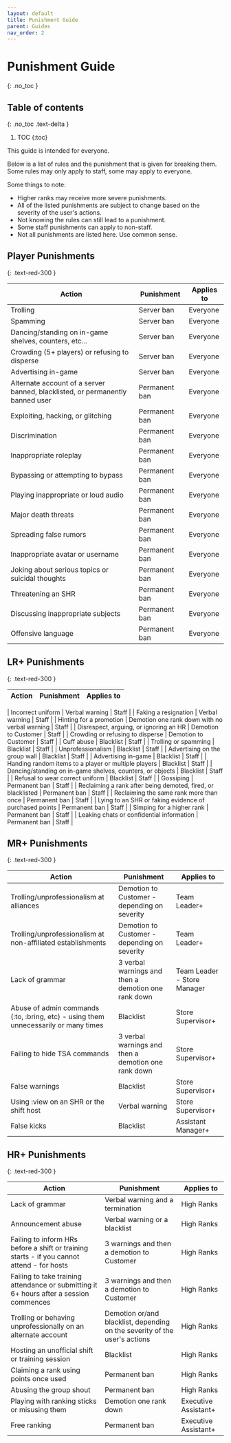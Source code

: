 ```yaml
---
layout: default
title: Punishment Guide
parent: Guides
nav_order: 2
---
```

# Punishment Guide
{: .no_toc }

## Table of contents
{: .no_toc .text-delta }

1. TOC
{:toc}

This guide is intended for everyone.

Below is a list of rules and the punishment that is given for breaking them. Some rules may only apply to staff, some may apply to everyone.

Some things to note:
- Higher ranks may receive more severe punishments.
- All of the listed punishments are subject to change based on the severity of the user's actions.
- Not knowing the rules can still lead to a punishment.
- Some staff punishments can apply to non-staff.
- Not all punishments are listed here. Use common sense.

## Player Punishments
{: .text-red-300 } 

| Action | Punishment | Applies to |
| ------ | ---------- | ---------- |
| Trolling | Server ban | Everyone |
| Spamming | Server ban | Everyone |
| Dancing/standing on in-game shelves, counters, etc... | Server ban | Everyone |
| Crowding (5+ players) or refusing to disperse | Server ban | Everyone |
| Advertising in-game | Server ban | Everyone |
| Alternate account of a server banned, blacklisted, or permanently banned user | Permanent ban | Everyone | 
| Exploiting, hacking, or glitching | Permanent ban | Everyone |
| Discrimination | Permanent ban | Everyone |
| Inappropriate roleplay | Permanent ban | Everyone |
| Bypassing or attempting to bypass | Permanent ban | Everyone |
| Playing inappropriate or loud audio | Permanent ban | Everyone |
| Major death threats | Permanent ban | Everyone |
| Spreading false rumors | Permanent ban | Everyone | 
| Inappropriate avatar or username | Permanent ban | Everyone |
| Joking about serious topics or suicidal thoughts | Permanent ban | Everyone |
| Threatening an SHR | Permanent ban | Everyone |
| Discussing inappropriate subjects | Permanent ban | Everyone |
| Offensive language | Permanent ban | Everyone |


## LR+ Punishments
{: .text-red-300 } 

| Action | Punishment | Applies to |
| ------ | ---------- | ---------- |

| Incorrect uniform | Verbal warning | Staff |
| Faking a resignation | Verbal warning | Staff |
| Hinting for a promotion | Demotion one rank down with no verbal warning | Staff |
| Disrespect, arguing, or ignoring an HR | Demotion to Customer | Staff |
| Crowding or refusing to disperse | Demotion to Customer | Staff |
| Cuff abuse | Blacklist | Staff |
| Trolling or spamming | Blacklist | Staff |
| Unprofessionalism | Blacklist | Staff |
| Advertising on the group wall | Blacklist | Staff |
| Advertising in-game | Blacklist | Staff |
| Handing random items to a player or multiple players | Blacklist | Staff |
| Dancing/standing on in-game shelves, counters, or objects | Blacklist | Staff |
| Refusal to wear correct uniform | Blacklist | Staff |
| Gossiping | Permanent ban | Staff |
| Reclaiming a rank after being demoted, fired, or blacklisted | Permanent ban | Staff |
| Reclaiming the same rank more than once | Permanent ban | Staff |
| Lying to an SHR or faking evidence of purchased points | Permanent ban | Staff |
| Simping for a higher rank | Permanent ban | Staff |
| Leaking chats or confidential information | Permanent ban | Staff |


## MR+ Punishments
{: .text-red-300 } 

| Action | Punishment | Applies to |
| ------ | ---------- | ---------- |
| Trolling/unprofessionalism at alliances | Demotion to Customer - depending on severity | Team Leader+ |
| Trolling/unprofessionalism at non-affiliated establishments | Demotion to Customer - depending on severity | Team Leader+ |
| Lack of grammar | 3 verbal warnings and then a demotion one rank down | Team Leader - Store Manager |
| Abuse of admin commands (:to, :bring, etc) - using them unnecessarily or many times | Blacklist | Store Supervisor+ |
| Failing to hide TSA commands | 3 verbal warnings and then a demotion one rank down | Store Supervisor+ |
| False warnings | Blacklist | Store Supervisor+ |
| Using :view on an SHR or the shift host | Verbal warning | Store Supervisor+ |
| False kicks | Blacklist | Assistant Manager+ |

## HR+ Punishments
{: .text-red-300 } 

| Action | Punishment | Applies to |
| ------ | ---------- | ---------- |
| Lack of grammar | Verbal warning and a termination | High Ranks |
| Announcement abuse | Verbal warning or a blacklist | High Ranks |
| Failing to inform HRs before a shift or training starts - if you cannot attend - for hosts | 3 warnings and then a demotion to Customer | High Ranks |
| Failing to take training attendance or submitting it 6+ hours after a session commences | 3 warnings and then a demotion to Customer | High Ranks |
| Trolling or behaving unprofessionally on an alternate account | Demotion or/and blacklist, depending on the severity of the user's actions | High Ranks |
| Hosting an unofficial shift or training session | Blacklist | High Ranks |
| Claiming a rank using points once used | Permanent ban | High Ranks |
| Abusing the group shout | Permanent ban | High Ranks |
| Playing with ranking sticks or misusing them | Demotion one rank down | Executive Assistant+ |
| Free ranking | Permanent ban | Executive Assistant+ |

